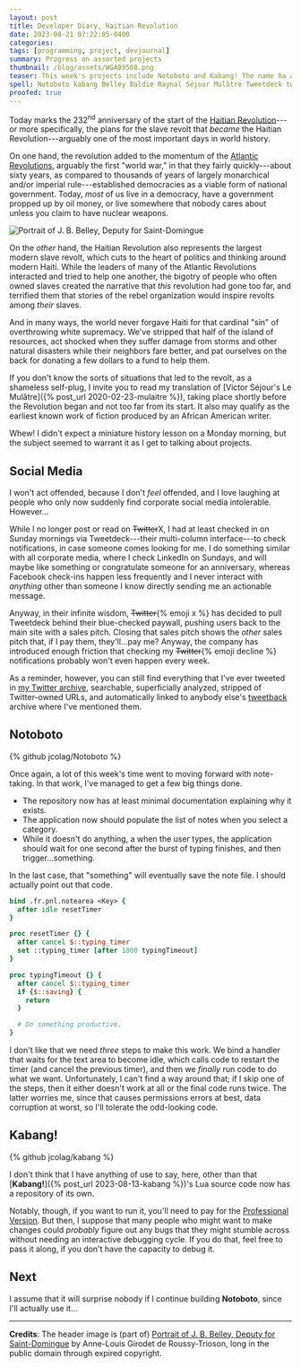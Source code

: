 ```yaml
---
layout: post
title: Developer Diary, Haitian Revolution
date: 2023-08-21 07:22:05-0400
categories:
tags: [programming, project, devjournal]
summary: Progress on assorted projects
thumbnail: /blog/assets/WGA09508.png
teaser: This week's projects include Notoboto and Kabang! The name ha an exclamation point; I didn't add it as an expression of excitement...
spell: Notoboto kabang Belley Baldie Raynal Séjour Mulâtre Tweetdeck tweetback Tcl Tk pnl notearea resetTimer typingTimeout Girodet
proofed: true
---
```


Today marks the 232<sup>nd</sup> anniversary of the start of the [Haitian Revolution](https://en.wikipedia.org/wiki/Haitian_Revolution)---or more specifically, the plans for the slave revolt that *became* the Haitian Revolution---arguably one of the most important days in world history.  

On one hand, the revolution added to the momentum of the [Atlantic Revolutions](https://en.wikipedia.org/wiki/Atlantic_Revolutions), arguably the first "world war," in that they fairly quickly---about sixty years, as compared to thousands of years of largely monarchical and/or imperial rule---established democracies as a viable form of national government.  Today, *most* of us live in a democracy, have a government propped up by oil money, or live somewhere that nobody cares about unless you claim to have nuclear weapons.

![Portrait of J. B. Belley, Deputy for Saint-Domingue](/blog/assets/WGA09508.png "From an ocean away, Baldie (the statue's subject) wrote that no state can ever legitimately authorize slavery, and that anyone trying to justify such a system deserves a dagger to the back.  Five stars, Monsieur Raynal, five stars.")

On the *other* hand, the Haitian Revolution also represents the largest modern slave revolt, which cuts to the heart of politics and thinking around modern Haiti.  While the leaders of many of the Atlantic Revolutions interacted and tried to help one another, the bigotry of people who often owned slaves created the narrative that *this* revolution had gone too far, and terrified them that stories of the rebel organization would inspire revolts among *their* slaves.

And in many ways, the world never forgave Haiti for that cardinal "sin" of overthrowing white supremacy.  We've stripped that half of the island of resources, act shocked when they suffer damage from storms and other natural disasters while their neighbors fare better, and pat ourselves on the back for donating a few dollars to a fund to help them.

If you don't know the sorts of situations that led to the revolt, as a shameless self-plug, I invite you to read my translation of [Victor Séjour's Le Mulâtre]({% post_url 2020-02-23-mulaitre %}), taking place shortly before the Revolution began and not too far from its start.  It also may qualify as the earliest known work of fiction produced by an African American writer.

Whew!  I didn't expect a miniature history lesson on a Monday morning, but the subject seemed to warrant it as I get to talking about projects.

## Social Media

I won't act offended, because I don't *feel* offended, and I love laughing at people who only now suddenly find corporate social media intolerable.  However...

While I no longer post or read on ~~Twitter~~X, I had at least checked in on Sunday mornings via Tweetdeck---their multi-column interface---to check notifications, in case someone comes looking for me.  I do something similar with all corporate media, where I check LinkedIn on Sundays, and will maybe like something or congratulate someone for an anniversary, whereas Facebook check-ins happen less frequently and I never interact with *anything* other than someone I know directly sending me an actionable message.

Anyway, in their infinite wisdom, ~~Twitter~~{% emoji x %} has decided to pull Tweetdeck behind their blue-checked paywall, pushing users back to the main site with a sales pitch.  Closing that sales pitch shows the *other* sales pitch that, if I pay them, they'll...pay me?  Anyway, the company has introduced enough friction that checking my ~~Twitter~~{% emoji decline %} notifications probably won't even happen every week.

As a reminder, however, you can still find everything that I've ever tweeted in [my Twitter archive](https://jcolag.github.io/twitter/), searchable, superficially analyzed, stripped of Twitter-owned URLs, and automatically linked to anybody else's [tweetback](https://github.com/tweetback) archive where I've mentioned them.

## Notoboto

{% github jcolag/Notoboto %}

Once again, a lot of this week's time went to moving forward with note-taking.  In that work, I've managed to get a few big things done.

 * The repository now has at least minimal documentation explaining why it exists.
 * The application now should populate the list of notes when you select a category.
 * While it doesn't do anything, a when the user types, the application should wait for one second after the burst of typing finishes, and then trigger...something.

In the last case, that "something" will eventually save the note file.  I should actually point out that code.

```tcl
bind .fr.pnl.notearea <Key> {
  after idle resetTimer
}

proc resetTimer {} {
  after cancel $::typing_timer
  set ::typing_timer [after 1000 typingTimeout]
}

proc typingTimeout {} {
  after cancel $::typing_timer
  if {$::saving} {
    return
  }

  # Do something productive.
}
```

I don't like that we need *three* steps to make this work.  We bind a handler that waits for the text area to become idle, which calls code to restart the timer (and cancel the previous timer), and then we *finally* run code to do what we want.  Unfortunately, I can't find a way around that; if I skip one of the steps, then it either doesn't work at all or the final code runs twice.  The latter worries me, since that causes permissions errors at best, data corruption at worst, so I'll tolerate the odd-looking code.

## Kabang!

{% github jcolag/kabang %}

I don't think that I have anything of use to say, here, other than that [**Kabang!**]({% post_url 2023-08-13-kabang %})'s Lua source code now has a repository of its own.

Notably, though, if you want to run it, you'll need to pay for the [Professional Version](https://nesbox.itch.io/tic80).  But then, I suppose that many people who might want to make changes could *probably* figure out any bugs that they might stumble across without needing an interactive debugging cycle.  If you do that, feel free to pass it along, if you don't have the capacity to debug it.

## Next

I assume that it will surprise nobody if I continue building **Notoboto**, since I'll actually use it...

* * *

**Credits**:  The header image is (part of) [Portrait of J. B. Belley, Deputy for Saint-Domingue](https://commons.wikimedia.org/wikihttps://commons.wikimedia.org/wiki/File:Anne-Louis_Girodet_De_Roucy-Trioson_-_Portrait_of_J._B._Belley,_Deputy_for_Saint-Domingue_-_WGA09508.jpg) by Anne-Louis Girodet de Roussy-Trioson, long in the public domain through expired copyright.
